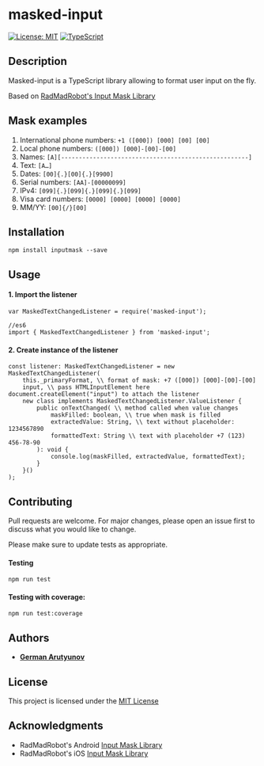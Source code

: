 # masked-input

[![License: MIT](https://img.shields.io/badge/License-MIT-yellow.svg)](https://opensource.org/licenses/MIT)
[![TypeScript](https://badges.frapsoft.com/typescript/awesome/typescript.png?v=101)](https://github.com/ellerbrock/typescript-badges/)

## Description

Masked-input is a TypeScript library allowing to format user input on the fly. 

Based on [RadMadRobot's Input Mask Library](https://github.com/RedMadRobot/input-mask-android)

## Mask examples

1. International phone numbers: `+1 ([000]) [000] [00] [00]`
2. Local phone numbers: `([000]) [000]-[00]-[00]`
3. Names: `[A][-----------------------------------------------------]` 
4. Text: `[A…]`
5. Dates: `[00]{.}[00]{.}[9900]`
6. Serial numbers: `[AA]-[00000099]`
7. IPv4: `[099]{.}[099]{.}[099]{.}[099]`
8. Visa card numbers: `[0000] [0000] [0000] [0000]`
9. MM/YY: `[00]{/}[00]`


## Installation

```
npm install inputmask --save
```

## Usage

#### 1. Import the listener

```
var MaskedTextChangedListener = require('masked-input');

//es6
import { MaskedTextChangedListener } from 'masked-input';
```

#### 2. Create instance of the listener

```
const listener: MaskedTextChangedListener = new MaskedTextChangedListener(
    this._primaryFormat, \\ format of mask: +7 ([000]) [000]-[00]-[00]
    input, \\ pass HTMLInputElement here document.createElement("input") to attach the listener
    new class implements MaskedTextChangedListener.ValueListener {
        public onTextChanged( \\ method called when value changes
            maskFilled: boolean, \\ true when mask is filled
            extractedValue: String, \\ text without placeholder: 1234567890
            formattedText: String \\ text with placeholder +7 (123) 456-78-90
        ): void {
            console.log(maskFilled, extractedValue, formattedText);
        }
    }()
);
```


## Contributing
Pull requests are welcome. For major changes, please open an issue first to discuss what you would like to change.

Please make sure to update tests as appropriate.


#### Testing

```
npm run test
```

#### Testing with coverage:

```
npm run test:coverage
```

## Authors

* [**German Arutyunov**](https://github.com/gaarutyunov)

## License

This project is licensed under the [MIT License](https://github.com/gaarutyunov/masked-input/blob/master/LICENSE) 

## Acknowledgments

* RadMadRobot's Android [Input Mask Library](https://github.com/RedMadRobot/input-mask-android)
* RadMadRobot's iOS [Input Mask Library](https://github.com/RedMadRobot/input-mask-ios)
